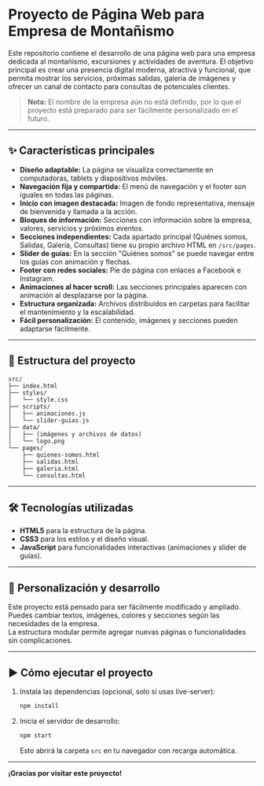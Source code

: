 # Proyecto de Página Web para Empresa de Montañismo

Este repositorio contiene el desarrollo de una página web para una empresa dedicada al montañismo, excursiones y actividades de aventura. El objetivo principal es crear una presencia digital moderna, atractiva y funcional, que permita mostrar los servicios, próximas salidas, galería de imágenes y ofrecer un canal de contacto para consultas de potenciales clientes.

> **Nota:** El nombre de la empresa aún no está definido, por lo que el proyecto está preparado para ser fácilmente personalizado en el futuro.

---

## ✨ Características principales

- **Diseño adaptable:** La página se visualiza correctamente en computadoras, tablets y dispositivos móviles.
- **Navegación fija y compartida:** El menú de navegación y el footer son iguales en todas las páginas.
- **Inicio con imagen destacada:** Imagen de fondo representativa, mensaje de bienvenida y llamada a la acción.
- **Bloques de información:** Secciones con información sobre la empresa, valores, servicios y próximos eventos.
- **Secciones independientes:** Cada apartado principal (Quiénes somos, Salidas, Galería, Consultas) tiene su propio archivo HTML en `/src/pages`.
- **Slider de guías:** En la sección "Quiénes somos" se puede navegar entre los guías con animación y flechas.
- **Footer con redes sociales:** Pie de página con enlaces a Facebook e Instagram.
- **Animaciones al hacer scroll:** Las secciones principales aparecen con animación al desplazarse por la página.
- **Estructura organizada:** Archivos distribuidos en carpetas para facilitar el mantenimiento y la escalabilidad.
- **Fácil personalización:** El contenido, imágenes y secciones pueden adaptarse fácilmente.

---

## 📁 Estructura del proyecto

```
src/
├── index.html
├── styles/
│   └── style.css
├── scripts/
│   ├── animaciones.js
│   └── slider-guias.js
├── data/
│   ├── (imágenes y archivos de datos)
│   └── logo.png
└── pages/
    ├── quienes-somos.html
    ├── salidas.html
    ├── galeria.html
    └── consultas.html
```

---

## 🛠️ Tecnologías utilizadas

- **HTML5** para la estructura de la página.
- **CSS3** para los estilos y el diseño visual.
- **JavaScript** para funcionalidades interactivas (animaciones y slider de guías).

---

## 🚀 Personalización y desarrollo

Este proyecto está pensado para ser fácilmente modificado y ampliado. Puedes cambiar textos, imágenes, colores y secciones según las necesidades de la empresa.  
La estructura modular permite agregar nuevas páginas o funcionalidades sin complicaciones.

---

## ▶️ Cómo ejecutar el proyecto

1. Instala las dependencias (opcional, solo si usas live-server):

   ```bash
   npm install
   ```

2. Inicia el servidor de desarrollo:

   ```bash
   npm start
   ```

   Esto abrirá la carpeta `src` en tu navegador con recarga automática.

---

**¡Gracias por visitar este proyecto!**
